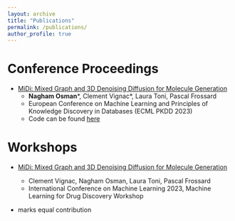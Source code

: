 ```yaml
---
layout: archive
title: "Publications"
permalink: /publications/
author_profile: true
---
```


Conference Proceedings
======
* [MiDi: Mixed Graph and 3D Denoising Diffusion for Molecule Generation](https://arxiv.org/pdf/2302.09048.pdf)
  * **Nagham Osman***, Clement Vignac*, Laura Toni, Pascal Frossard
  * European Conference on Machine Learning and Principles of Knowledge Discovery in Databases (ECML PKDD 2023)
  * Code can be found [here](https://github.com/cvignac/MiDi)

Workshops
======
* [MiDi: Mixed Graph and 3D Denoising Diffusion for Molecule Generation](https://openreview.net/forum?id=M6Ifac3G4HK)
  * Clement Vignac, Nagham Osman, Laura Toni, Pascal Frossard
  * International Conference on Machine Learning 2023, Machine Learning for Drug Discovery Workshop

 
* marks equal contribution
